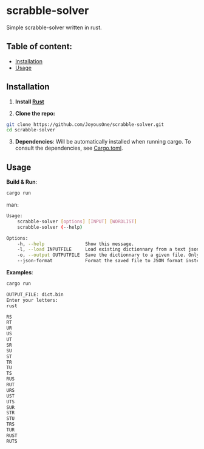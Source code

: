 # scrabble-solver

Simple scrabble-solver written in rust.

## Table of content:

- [Installation](#installation)
- [Usage](#usage)

## Installation

1. **Install [Rust](https://www.rust-lang.org/fr/tools/install)**

2. **Clone the repo:**

```sh
git clone https://github.com/JoyousOne/scrabble-solver.git
cd scrabble-solver
```

3. **Dependencies**: Will be automatically installed when running cargo. To consult the dependencies, see [Cargo.toml](/Cargo.toml).

## Usage

**Build & Run**:

```sh
cargo run
```

man:

```sh
Usage:
    scrabble-solver [options] [INPUT] [WORDLIST]
    scrabble-solver (--help)

Options:
    -h, --help               Show this message.
    -l, --load INPUTFILE     Load existing dictionnary from a text json or bin file.
    -o, --output OUTPUTFILE  Save the dictionnary to a given file. Only support .json and .bin.
    --json-format            Format the saved file to JSON format instead of binary code.
```

**Examples**:

```sh
cargo run

OUTPUT_FILE: dict.bin
Enter your letters:
rust

RS
RT
UR
US
UT
SR
SU
ST
TR
TU
TS
RUS
RUT
URS
UST
UTS
SUR
STR
STU
TRS
TUR
RUST
RUTS
```
